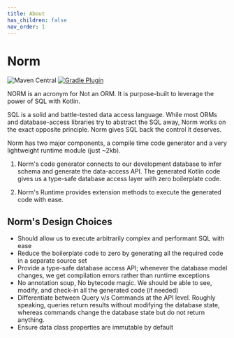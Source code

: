 ```yaml
---
title: About
has_children: false
nav_order: 1
---
```


# Norm


![Maven Central](https://img.shields.io/maven-central/v/com.medly.norm/runtime?color=green)
[![Gradle Plugin](https://img.shields.io/maven-metadata/v?color=green&label=Gradle%20Plugin&logo=Gradle&metadataUrl=https%3A%2F%2Fplugins.gradle.org%2Fm2%2Fcom.medly.norm%2Fplugin%2Fmaven-metadata.xml)](https://plugins.gradle.org/plugin/com.medly.norm)

NORM is an acronym for Not an ORM. It is purpose-built to leverage the power of SQL with Kotlin. 

SQL is a solid and battle-tested data access language.  While most ORMs and database-access libraries try 
to abstract the SQL away, Norm works on the exact opposite principle. Norm gives SQL back the control it deserves. 

Norm has two major components, a compile time code generator and a very lightweight runtime module (just ~2kb). 

1. Norm's code generator connects to our development database to infer schema and generate the data-access API. 
The generated Kotlin code gives us a type-safe database access layer with zero boilerplate code. 

2. Norm's Runtime provides extension methods to execute the generated code with ease. 


## Norm's Design Choices

- Should allow us to execute arbitrarily complex and performant SQL with ease
- Reduce the boilerplate code to zero by generating all the required code in a separate source set
- Provide a type-safe database access API; whenever the database model changes, we get compilation errors rather than runtime exceptions
- No annotation soup, No bytecode magic. We should be able to see, modify, and check-in all the generated code (if needed)
- Differentiate between Query v/s Commands at the API level. Roughly speaking, queries return results without modifying the database state, whereas commands change the database state but do not return anything.
- Ensure data class properties are immutable by default
